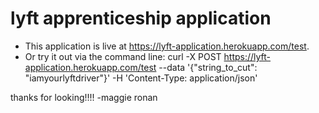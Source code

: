 # lyft apprenticeship application

- This application is live at https://lyft-application.herokuapp.com/test.
- Or try it out via the command line: curl -X POST https://lyft-application.herokuapp.com/test --data '{"string_to_cut": "iamyourlyftdriver"}' -H 'Content-Type: application/json'

thanks for looking!!!!
-maggie ronan
